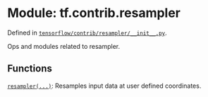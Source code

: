 <div itemscope itemtype="http://developers.google.com/ReferenceObject">
<meta itemprop="name" content="tf.contrib.resampler" />
</div>

# Module: tf.contrib.resampler



Defined in [`tensorflow/contrib/resampler/__init__.py`](https://www.tensorflow.org/code/tensorflow/contrib/resampler/__init__.py).

Ops and modules related to resampler.

## Functions

[`resampler(...)`](../../tf/contrib/resampler/resampler.md): Resamples input data at user defined coordinates.

